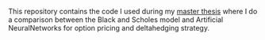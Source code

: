 This repository contains the code I used during my [master thesis](https://drive.google.com/file/d/10HyWkxlwQhEKOBWlki_VtLC-yPQkAnAL/view?usp=sharing) where I do a comparison between the Black and Scholes model and Artificial NeuralNetworks for option pricing and deltahedging strategy.